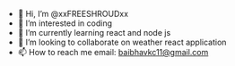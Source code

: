 - 👋 Hi, I’m @xxFREESHROUDxx
- 👀 I’m interested in coding
- 🌱 I’m currently learning react and node js
- 💞️ I’m looking to collaborate on weather react application
- 📫 How to reach me email: baibhavkc11@gmail.com

<!---
xxFREESHROUDxx/xxFREESHROUDxx is a ✨ special ✨ repository because its `README.md` (this file) appears on your GitHub profile.
You can click the Preview link to take a look at your changes.
--->
